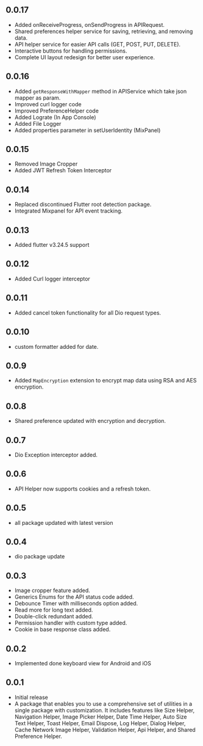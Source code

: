 ## 0.0.17

* Added onReceiveProgress, onSendProgress in APIRequest.
* Shared preferences helper service for saving, retrieving, and removing data.
* API helper service for easier API calls (GET, POST, PUT, DELETE).
* Interactive buttons for handling permissions.
* Complete UI layout redesign for better user experience.

## 0.0.16

* Added `getResponseWithMapper` method in APIService which take json mapper as param.
* Improved curl logger code
* Improved PreferenceHelper code
* Added Lograte (In App Console)
* Added File Logger
* Added properties parameter in setUserIdentity (MixPanel)

## 0.0.15

* Removed Image Cropper
* Added JWT Refresh Token Interceptor

## 0.0.14

* Replaced discontinued Flutter root detection package.
* Integrated Mixpanel for API event tracking.

## 0.0.13

* Added flutter v3.24.5 support

## 0.0.12

* Added Curl logger interceptor

## 0.0.11

* Added cancel token functionality for all Dio request types.

## 0.0.10

* custom formatter added for date.

## 0.0.9

* Added `MapEncryption` extension to encrypt map data using RSA and AES encryption.

## 0.0.8

* Shared preference updated with encryption and decryption.

## 0.0.7

* Dio Exception interceptor added.

## 0.0.6

* API Helper now supports cookies and a refresh token.

## 0.0.5

* all package updated with latest version

## 0.0.4

* dio package update

## 0.0.3

* Image cropper feature added.
* Generics Enums for the API status code added.
* Debounce Timer with milliseconds option added.
* Read more for long text added.
* Double-click redundant added.
* Permission handler with custom type added.
* Cookie in base response class added.

## 0.0.2

* Implemented done keyboard view for Android and iOS

## 0.0.1

* Initial release
* A package that enables you to use a comprehensive set of utilities in a single package with customization. It includes features like Size Helper, Navigation Helper, Image Picker Helper, Date Time Helper, Auto Size Text Helper, Toast Helper, Email Dispose, Log Helper, Dialog Helper, Cache Network Image Helper, Validation Helper, Api Helper, and Shared Preference Helper.
